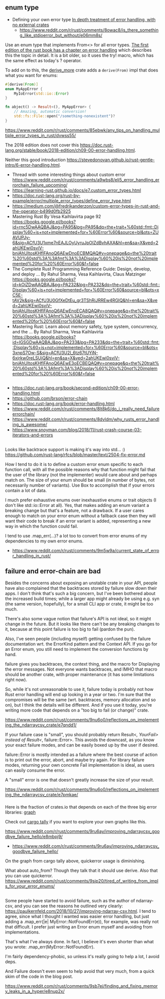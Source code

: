 ## enum type

- Defining your own error type [In depth treatment of error handling, with no external crates](https://blog.burntsushi.net/rust-error-handling/)
  - https://www.reddit.com/r/rust/comments/8owac8/is_there_something_like_stdioerror_but_without/e06mm8s/

Use an enum type that implements From<> for all error types. [The first edition of the rust book has a chapter on error handling](https://doc.rust-lang.org/book/first-edition/error-handling.html) which describes this the topic in detail. It is a bit older, so it uses the try! macro, which has the same effect as today's ? operator.

To add on to this, the [derive_more](https://docs.rs/derive_more/0.9.0/derive_more/) crate adds a `derive(From)` impl that does what you want for enums:

```rust
#[derive(From)]
enum MyAppError {
    MyIoError(std::io::Error)
}

fn abject() -> Result<(), MyAppError> {
    // Amazing, automatic conversion!
    std::fs::File::open("/something-nonexistent")?
}
```

https://www.reddit.com/r/rust/comments/85ebwk/any_tips_on_handling_multiple_error_types_in_rust/dvwss55/

The 2018 edition does not cover this https://doc.rust-lang.org/stable/book/2018-edition/ch09-00-error-handling.html.

Neither this good introduction https://stevedonovan.github.io/rust-gentle-intro/6-error-handling.html.

- Thread with some interesting things about custom error https://www.reddit.com/r/rust/comments/a9wbs8/eli5_error_handling_errorchain_failure_upcoming/
- https://learning-rust.github.io/docs/e7.custom_error_types.html
- https://doc.rust-lang.org/rust-by-example/error/multiple_error_types/define_error_type.html
- https://medium.com/@fredrikanderzon/custom-error-types-in-rust-and-the-operator-b499d0fb2925
- Mastering Rust By Vesa Kaihlavirta page 92 https://books.google.pl/books?id=rnc5DwAAQBAJ&pg=PA95&lpg=PA95&dq=the+trait+%60std::fmt::Display%60+is+not+implemented+for+%60Error%60&source=bl&ots=ZUAVUPJy-6&sig=ACfU3U1xme7nEAJLOyUyruJpOIZdBvhAXA&hl=en&sa=X&ved=2ahUKEwi0sviV-bniAhUItosKHflFAnoQ6AEwDnoECBMQAQ#v=onepage&q=the%20trait%20%60std%3A%3Afmt%3A%3ADisplay%60%20is%20not%20implemented%20for%20%60Error%60&f=false
- The Complete Rust Programming Reference Guide: Design, develop, and deploy ... By Rahul Sharma, Vesa Kaihlavirta, Claus Matzinger https://books.google.pl/books?id=kOiZDwAAQBAJ&pg=PA232&lpg=PA232&dq=the+trait+%60std::fmt::Display%60+is+not+implemented+for+%60Error%60&source=bl&ots=xC5E-tAV2k&sig=ACfU3U0GfXeDtEu_gr3TShRiJRREw4RGIQ&hl=en&sa=X&ved=2ahUKEwi0sviV-bniAhUItosKHflFAnoQ6AEwEnoECA8QAQ#v=onepage&q=the%20trait%20%60std%3A%3Afmt%3A%3ADisplay%60%20is%20not%20implemented%20for%20%60Error%60&f=false
- Mastering Rust: Learn about memory safety, type system, concurrency, and the ... By Rahul Sharma, Vesa Kaihlavirta https://books.google.pl/books?id=lGSGDwAAQBAJ&pg=PA233&lpg=PA233&dq=the+trait+%60std::fmt::Display%60+is+not+implemented+for+%60Error%60&source=bl&ots=3xnpS7Ow-S&sig=ACfU3U2I_6tz67tUYiN-6xjrkw0reLSUjQ&hl=en&sa=X&ved=2ahUKEwi0sviV-bniAhUItosKHflFAnoQ6AEwE3oECBEQAQ#v=onepage&q=the%20trait%20%60std%3A%3Afmt%3A%3ADisplay%60%20is%20not%20implemented%20for%20%60Error%60&f=false

##

- https://doc.rust-lang.org/book/second-edition/ch09-00-error-handling.html
- https://github.com/brson/error-chain
- https://doc.rust-lang.org/book/error-handling.html
- https://www.reddit.com/r/rust/comments/8lt8k6/do_i_really_need_failureerrorchain/
- https://www.reddit.com/r/rust/comments/8dvldm/why_rusts_error_handling_is_awesome/
- https://www.snoyman.com/blog/2018/11/rust-crash-course-03-iterators-and-errors

##

Looks like backtrace support is making it's way into std... :) https://github.com/rust-lang/rfcs/blob/master/text/2504-fix-error.md

How I tend to do it is to define a custom error enum specific to each function call, with all the possible reasons why that function might fail that the user of the library (not the implementer) would care about and perhaps match on. The size of your enum should be small (in number of bytes, not necessarily number of variants). Use Box to accomplish that if your errors contain a lot of data.

I much prefer exhaustive enums over inexhaustive enums or trait objects (I don't like std::io::Error at all). Yes, that makes adding an enum variant a breaking change but that's a feature, not a drawback. If a user cares enough to match on your error enum without a fallback case then they will want their code to break if an error variant is added, representing a new way in which the function could fail.

I tend to use .map_err(...)? a lot too to convert from error enums of my dependencies to my own error enums.

- https://www.reddit.com/r/rust/comments/9m5w9a/current_state_of_error_handling_in_rust/

## failure and error-chain are bad

Besides the concerns about exposing an unstable crate in your API, people have also complained that the backtraces stored by failure slow down their apps. I don't think that's such a big concern, but I've been bothered about the increased build times; while a larger app might already be using e.g. syn (the same version, hopefully), for a small CLI app or crate, it might be too much.

There's also some vague notion that failure's API is not ideal, so it might change in the future. But it looks like there can't be any breaking changes to it, because at this point failure is too big to fail (pardon the pun).

Also, I've seen people (including myself) getting confused by the failure documentation wrt. the ErrorKind pattern and the Context API. If you go for an Error enum, you still need to implement the conversion functions by hand.

failure gives you backtraces, the context thing, and the macro for Displaying the error messages. Not everyone wants backtraces, and IMHO that macro should be another crate, with proper maintenance (it has some limitations right now).

So, while it's not unreasonable to use it, failure today is probably not how Rust error handling will end up looking in a year or two. I'm sure that the compromises will be the same (wrt. backtraces, memory allocation and so on), but I think the details will be different. And if you use it today, you're writing more code that depends on a "too big to fail (or change)" crate.

https://www.reddit.com/r/rust/comments/9nu6o0/reflections_on_implementing_the_ndarraycsv_crate/e7qndd1/

If your failure case is "small", you should probably return Result<_, YourFail> instead of Result<_, failure::Error>. This avoids the downcast, as you know your exact failure modes, and can be easily boxed up by the user if desired.

failure::Error is mostly intended as a failure where the best course of action is to print out the error, abort, and maybe try again. For library failure modes, returning your own concrete Fail implementation is ideal, as users can easily consume the error.

A "small" error is one that doesn't greatly increase the size of your result.

https://www.reddit.com/r/rust/comments/9nu6o0/reflections_on_implementing_the_ndarraycsv_crate/e7pmkae/

###

Here is the fraction of crates.io that depends on each of the three big error libraries: [graph](https://user-images.githubusercontent.com/1940490/47620947-c428b680-daad-11e8-9c5e-3e6193074814.png)

Check out [cargo tally](https://github.com/dtolnay/cargo-tally) if you want to explore your own graphs like this.

https://www.reddit.com/r/rust/comments/9ru6ay/improving_ndarraycsv_goodbye_failure_hello/e8mbpj9/

- https://www.reddit.com/r/rust/comments/9ru6ay/improving_ndarraycsv_goodbye_failure_hello/

On the graph from cargo tally above, quickerror usage is diminishing.

What about auto_from? Though they talk that it should use derive. Also that you can use quickerror. https://www.reddit.com/r/rust/comments/9sip20/tired_of_writing_from_impls_for_your_error_enums/

##

Some people have started to avoid failure, such as the author of ndarray-csv, and you can see the reasons he outlined very clearly: https://paulkernfeld.com/2018/10/27/improving-ndarray-csv.html. I tend to agree, since what I thought I wanted was easier error handling, but just adding a .map_err(|e| MyError::NotFoundErr(e)), for example, was really not that difficult. I prefer just writing an Error enum myself and avoiding from implementations.

That's what I've always done. In fact, I believe it's even shorter than what you wrote: .map_err(MyError::NotFoundErr).

I'm fairly dependency-phobic, so unless it's really going to help a lot, I avoid deps.

And Failure doesn't even seem to help avoid that very much, from a quick skim of the code in the blog post.

https://www.reddit.com/r/rust/comments/9sb7ej/finding_and_fixing_memory_leaks_in_a_hyper/e8nup2x/
